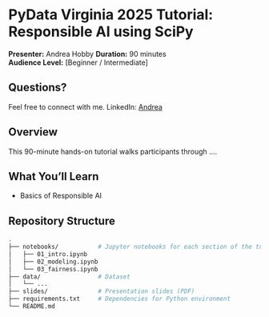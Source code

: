# PyData Virginia 2025 Tutorial: Responsible AI using SciPy

**Presenter:** Andrea Hobby
**Duration:** 90 minutes  
**Audience Level:** [Beginner / Intermediate] 

## Questions?
Feel free to connect with me.
LinkedIn: [Andrea](https://www.linkedin.com/in/andreahobby/)

## Overview

This 90-minute hands-on tutorial walks participants through ....

## What You’ll Learn

-  Basics of Responsible AI 

## Repository Structure

```bash
.
├── notebooks/           # Jupyter notebooks for each section of the tutorial
│   ├── 01_intro.ipynb
│   ├── 02_modeling.ipynb
│   └── 03_fairness.ipynb
├── data/                # Dataset
│   └── ...
├── slides/              # Presentation slides (PDF)
├── requirements.txt     # Dependencies for Python environment
└── README.md            


